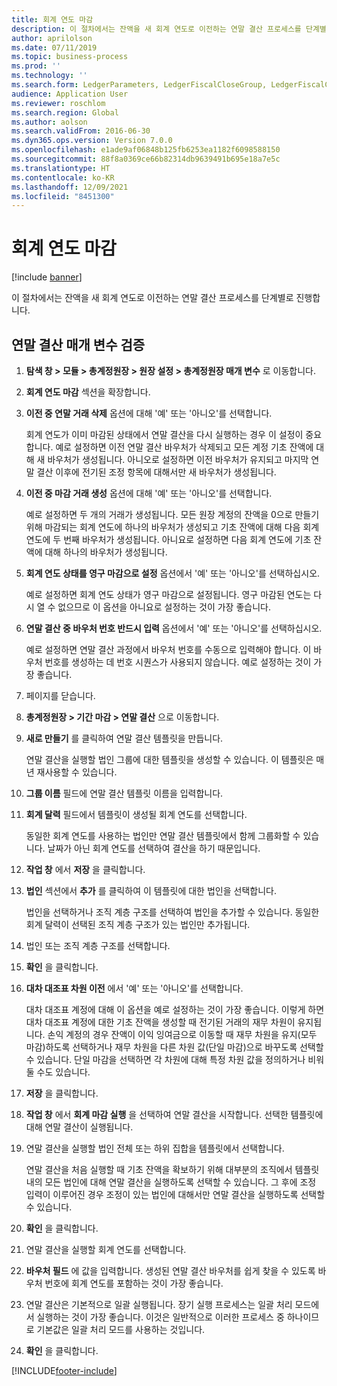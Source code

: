 ```yaml
---
title: 회계 연도 마감
description: 이 절차에서는 잔액을 새 회계 연도로 이전하는 연말 결산 프로세스를 단계별로 진행합니다.
author: aprilolson
ms.date: 07/11/2019
ms.topic: business-process
ms.prod: ''
ms.technology: ''
ms.search.form: LedgerParameters, LedgerFiscalCloseGroup, LedgerFiscalCloseAddLedger, SysLookupMultiSelectGrid, LedgerFiscalCloseRunGroup
audience: Application User
ms.reviewer: roschlom
ms.search.region: Global
ms.author: aolson
ms.search.validFrom: 2016-06-30
ms.dyn365.ops.version: Version 7.0.0
ms.openlocfilehash: e1ade9af06848b125fb6253ea1182f6098588150
ms.sourcegitcommit: 88f8a0369ce66b82314db9639491b695e18a7e5c
ms.translationtype: HT
ms.contentlocale: ko-KR
ms.lasthandoff: 12/09/2021
ms.locfileid: "8451300"
---
```

# <a name="close-the-fiscal-year"></a>회계 연도 마감

[!include [banner](../../includes/banner.md)]

이 절차에서는 잔액을 새 회계 연도로 이전하는 연말 결산 프로세스를 단계별로 진행합니다.


## <a name="validate-year-end-close-parameters"></a>연말 결산 매개 변수 검증
1. **탐색 창 > 모듈 > 총계정원장 > 원장 설정 > 총계정원장 매개 변수** 로 이동합니다.
2. **회계 연도 마감** 섹션을 확장합니다.
3. **이전 중 연말 거래 삭제** 옵션에 대해 '예' 또는 '아니오'를 선택합니다.
    
    회계 연도가 이미 마감된 상태에서 연말 결산을 다시 실행하는 경우 이 설정이 중요합니다. 예로 설정하면 이전 연말 결산 바우처가 삭제되고 모든 계정 기초 잔액에 대해 새 바우처가 생성됩니다. 아니오로 설정하면 이전 바우처가 유지되고 마지막 연말 결산 이후에 전기된 조정 항목에 대해서만 새 바우처가 생성됩니다.

4. **이전 중 마감 거래 생성** 옵션에 대해 '예' 또는 '아니오'를 선택합니다.

    예로 설정하면 두 개의 거래가 생성됩니다. 모든 원장 계정의 잔액을 0으로 만들기 위해 마감되는 회계 연도에 하나의 바우처가 생성되고 기초 잔액에 대해 다음 회계 연도에 두 번째 바우처가 생성됩니다. 아니요로 설정하면 다음 회계 연도에 기초 잔액에 대해 하나의 바우처가 생성됩니다.  

5. **회계 연도 상태를 영구 마감으로 설정** 옵션에서 '예' 또는 '아니오'를 선택하십시오.

    예로 설정하면 회계 연도 상태가 영구 마감으로 설정됩니다.  영구 마감된 연도는 다시 열 수 없으므로 이 옵션을 아니요로 설정하는 것이 가장 좋습니다.  

6. **연말 결산 중 바우처 번호 반드시 입력** 옵션에서 '예' 또는 '아니오'를 선택하십시오.

    예로 설정하면 연말 결산 과정에서 바우처 번호를 수동으로 입력해야 합니다. 이 바우처 번호를 생성하는 데 번호 시퀀스가 사용되지 않습니다. 예로 설정하는 것이 가장 좋습니다.  

7. 페이지를 닫습니다.
8. **총계정원장 > 기간 마감 > 연말 결산** 으로 이동합니다.
9. **새로 만들기** 를 클릭하여 연말 결산 템플릿을 만듭니다.

    연말 결산을 실행할 법인 그룹에 대한 템플릿을 생성할 수 있습니다. 이 템플릿은 매년 재사용할 수 있습니다.  

10. **그룹 이름** 필드에 연말 결산 템플릿 이름을 입력합니다.
11. **회계 달력** 필드에서 템플릿이 생성될 회계 연도를 선택합니다.

    동일한 회계 연도를 사용하는 법인만 연말 결산 템플릿에서 함께 그룹화할 수 있습니다. 날짜가 아닌 회계 연도를 선택하여 결산을 하기 때문입니다.  

12. **작업 창** 에서 **저장** 을 클릭합니다.
13. **법인** 섹션에서 **추가** 를 클릭하여 이 템플릿에 대한 법인을 선택합니다.
    
    법인을 선택하거나 조직 계층 구조를 선택하여 법인을 추가할 수 있습니다.  동일한 회계 달력이 선택된 조직 계층 구조가 있는 법인만 추가됩니다.  

14. 법인 또는 조직 계층 구조를 선택합니다.
15. **확인** 을 클릭합니다.
16. **대차 대조표 차원 이전** 에서 '예' 또는 '아니오'를 선택합니다.

    대차 대조표 계정에 대해 이 옵션을 예로 설정하는 것이 가장 좋습니다. 이렇게 하면 대차 대조표 계정에 대한 기초 잔액을 생성할 때 전기된 거래의 재무 차원이 유지됩니다. 손익 계정의 경우 잔액이 이익 잉여금으로 이동할 때 재무 차원을 유지(모두 마감)하도록 선택하거나 재무 차원을 다른 차원 값(단일 마감)으로 바꾸도록 선택할 수 있습니다. 단일 마감을 선택하면 각 차원에 대해 특정 차원 값을 정의하거나 비워 둘 수도 있습니다.  

17. **저장** 을 클릭합니다.
18. **작업 창** 에서 **회계 마감 실행** 을 선택하여 연말 결산을 시작합니다. 선택한 템플릿에 대해 연말 결산이 실행됩니다.  
19. 연말 결산을 실행할 법인 전체 또는 하위 집합을 템플릿에서 선택합니다.

    연말 결산을 처음 실행할 때 기초 잔액을 확보하기 위해 대부분의 조직에서 템플릿 내의 모든 법인에 대해 연말 결산을 실행하도록 선택할 수 있습니다. 그 후에 조정 입력이 이루어진 경우 조정이 있는 법인에 대해서만 연말 결산을 실행하도록 선택할 수 있습니다.  

20. **확인** 을 클릭합니다.
21. 연말 결산을 실행할 회계 연도를 선택합니다.
22. **바우처 필드** 에 값을 입력합니다. 생성된 연말 결산 바우처를 쉽게 찾을 수 있도록 바우처 번호에 회계 연도를 포함하는 것이 가장 좋습니다.  
23. 연말 결산은 기본적으로 일괄 실행됩니다. 장기 실행 프로세스는 일괄 처리 모드에서 실행하는 것이 가장 좋습니다. 이것은 일반적으로 이러한 프로세스 중 하나이므로 기본값은 일괄 처리 모드를 사용하는 것입니다.  
24. **확인** 을 클릭합니다.



[!INCLUDE[footer-include](../../../includes/footer-banner.md)]
